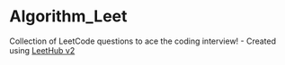 # Algorithm_Leet
Collection of LeetCode questions to ace the coding interview! - Created using [LeetHub v2](https://github.com/arunbhardwaj/LeetHub-2.0)
